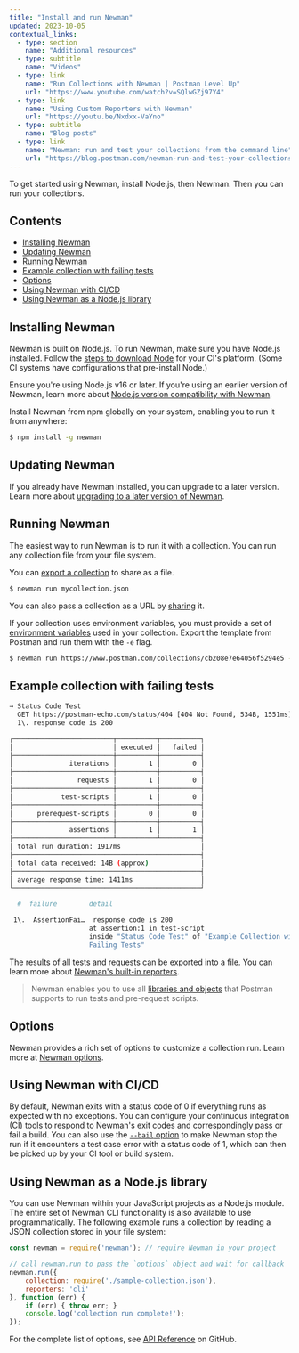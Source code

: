 ```yaml
---
title: "Install and run Newman"
updated: 2023-10-05
contextual_links:
  - type: section
    name: "Additional resources"
  - type: subtitle
    name: "Videos"
  - type: link
    name: "Run Collections with Newman | Postman Level Up"
    url: "https://www.youtube.com/watch?v=SQlwGZj97Y4"
  - type: link
    name: "Using Custom Reporters with Newman"
    url: "https://youtu.be/Nxdxx-VaYno"
  - type: subtitle
    name: "Blog posts"
  - type: link
    name: "Newman: run and test your collections from the command line"
    url: "https://blog.postman.com/newman-run-and-test-your-collections-from-the-command-line/"
---
```


To get started using Newman, install Node.js, then Newman. Then you can run your collections.

## Contents

* [Installing Newman](#installing-newman)
* [Updating Newman](#updating-newman)
* [Running Newman](#running-newman)
* [Example collection with failing tests](#example-collection-with-failing-tests)
* [Options](#options)
* [Using Newman with CI/CD](#using-newman-with-cicd)
* [Using Newman as a Node.js library](#using-newman-as-a-nodejs-library)

## Installing Newman

Newman is built on Node.js. To run Newman, make sure you have Node.js installed. Follow the [steps to download Node](https://nodejs.org/en/download/package-manager/) for your CI's platform. (Some CI systems have configurations that pre-install Node.)

Ensure you're using Node.js v16 or later. If you're using an earlier version of Newman, learn more about [Node.js version compatibility with Newman](https://github.com/postmanlabs/newman#nodejs).

Install Newman from npm globally on your system, enabling you to run it from anywhere:

```bash
$ npm install -g newman
```

## Updating Newman

If you already have Newman installed, you can upgrade to a later version. Learn more about [upgrading to a later version of Newman](https://github.com/postmanlabs/newman/blob/develop/MIGRATION.md).

## Running Newman

The easiest way to run Newman is to run it with a collection. You can run any collection file from your file system.

You can [export a collection](/docs/getting-started/importing-and-exporting/exporting-data/#exporting-collections) to share as a file.

```bash
$ newman run mycollection.json
```

You can also pass a collection as a URL by [sharing](/docs/collaborating-in-postman/sharing/#sharing-postman-elements) it.

If your collection uses environment variables, you must provide a set of [environment variables](/docs/sending-requests/variables/managing-environments/) used in your collection. Export the template from Postman and run them with the `-e` flag.

```bash
$ newman run https://www.postman.com/collections/cb208e7e64056f5294e5 -e dev_environment.json
```

## Example collection with failing tests

```bash
→ Status Code Test
  GET https://postman-echo.com/status/404 [404 Not Found, 534B, 1551ms]
  1\. response code is 200

┌─────────────────────────┬──────────┬──────────┐
│                         │ executed │   failed │
├─────────────────────────┼──────────┼──────────┤
│              iterations │        1 │        0 │
├─────────────────────────┼──────────┼──────────┤
│                requests │        1 │        0 │
├─────────────────────────┼──────────┼──────────┤
│            test-scripts │        1 │        0 │
├─────────────────────────┼──────────┼──────────┤
│      prerequest-scripts │        0 │        0 │
├─────────────────────────┼──────────┼──────────┤
│              assertions │        1 │        1 │
├─────────────────────────┴──────────┴──────────┤
│ total run duration: 1917ms                    │
├───────────────────────────────────────────────┤
│ total data received: 14B (approx)             │
├───────────────────────────────────────────────┤
│ average response time: 1411ms                 │
└───────────────────────────────────────────────┘

  #  failure        detail

 1\.  AssertionFai…  response code is 200
                    at assertion:1 in test-script
                    inside "Status Code Test" of "Example Collection with
                    Failing Tests"
```

The results of all tests and requests can be exported into a file. You can learn more about [Newman's built-in reporters](/docs/collections/using-newman-cli/newman-built-in-reporters/).

> Newman enables you to use all [libraries and objects](/docs/writing-scripts/script-references/postman-sandbox-api-reference/) that Postman supports to run tests and pre-request scripts.

## Options

Newman provides a rich set of options to customize a collection run. Learn more at [Newman options](/docs/collections/using-newman-cli/newman-options/).

## Using Newman with CI/CD

By default, Newman exits with a status code of 0 if everything runs as expected with no exceptions. You can configure your continuous integration (CI) tools to respond to Newman's exit codes and correspondingly pass or fail a build. You can also use the [`--bail` option](/docs/collections/using-newman-cli/newman-options/#miscellaneous-options) to make Newman stop the run if it encounters a test case error with a status code of 1, which can then be picked up by your CI tool or build system.

## Using Newman as a Node.js library

You can use Newman within your JavaScript projects as a Node.js module. The entire set of Newman CLI functionality is also available to use programmatically. The following example runs a collection by reading a JSON collection stored in your file system:

```javascript
const newman = require('newman'); // require Newman in your project

// call newman.run to pass the `options` object and wait for callback
newman.run({
    collection: require('./sample-collection.json'),
    reporters: 'cli'
}, function (err) {
    if (err) { throw err; }
    console.log('collection run complete!');
});
```

For the complete list of options, see [API Reference](https://github.com/postmanlabs/newman#api-reference) on GitHub.
